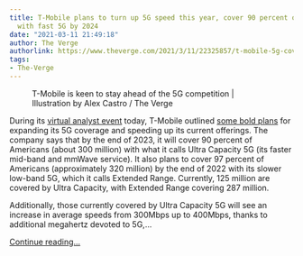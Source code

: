 ```yaml
---
title: T-Mobile plans to turn up 5G speed this year, cover 90 percent of Americans
  with fast 5G by 2024
date: "2021-03-11 21:49:18"
author: The Verge
authorlink: https://www.theverge.com/2021/3/11/22325857/t-mobile-5g-coverage-ultra-capacity-extended-range
tags:
- The-Verge
---
```

<figure>
      <img alt="" src="https://cdn.vox-cdn.com/thumbor/d1ALIQN-zGC7S5F5hxvsqxiV0yk=/0x0:2040x1360/1310x873/cdn.vox-cdn.com/uploads/chorus_image/image/68951303/acastro_191108_1777_t-mobile_0001.0.0.jpg" />
        <figcaption>T-Mobile is keen to stay ahead of the 5G competition | Illustration by Alex Castro / The Verge</figcaption>
    </figure>

  <p id="5066wz">During its <a href="https://investor.t-mobile.com/news-and-events/events-and-presentations/event-details/2021/T-Mobile-Virtual-Analyst-Day/default.aspx">virtual analyst event</a> today, T-Mobile outlined <a href="https://twitter.com/eliblumenthal/status/1370098384816779265?s=20">some bold plans</a> for expanding its 5G coverage and speeding up its current offerings. The company says that by the end of 2023, it will cover 90 percent of Americans (about 300 million) with what it calls Ultra Capacity 5G (its faster mid-band and mmWave service). It also plans to cover 97 percent of Americans (approximately 320 million) by the end of 2022 with its slower low-band 5G, which it calls Extended Range. Currently, 125 million are covered by Ultra Capacity, with Extended Range covering 287 million. </p>
<p id="oHYsUO">Additionally, those currently covered by Ultra Capacity 5G will see an increase in average speeds from 300Mbps up to 400Mbps, thanks to additional megahertz devoted to 5G,...</p>
  <p>
    <a href="https://www.theverge.com/2021/3/11/22325857/t-mobile-5g-coverage-ultra-capacity-extended-range">Continue reading&hellip;</a>
  </p>